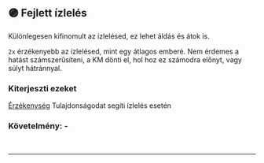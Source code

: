## 🟣 Fejlett ízlelés

Különlegesen kifinomult az ízlelésed, ez lehet áldás és átok is.

`2x` érzékenyebb az ízlelésed, mint egy átlagos emberé. Nem érdemes a hatást számszerűsíteni, a KM dönti el, hol hoz ez számodra előnyt, vagy súlyt hátránnyal.

### Kiterjeszti ezeket

[Érzékenység](../014_01_tulajdonsagok.md#-érzékenység-) Tulajdonságodat segíti ízlelés esetén

### Követelmény: -

<br />

---
